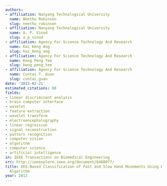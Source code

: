 ```yaml
---
authors:
- affiliation: Nanyang Technological University
  name: Neethu Robinson
  slug: neethu_robinson
- affiliation: Nanyang Technological University
  name: A. P. Vinod
  slug: a_p_vinod
- affiliation: Agency For Science Technology And Research
  name: Kai Keng Ang
  slug: kai_keng_ang
- affiliation: Agency For Science Technology And Research
  name: Keng Peng Tee
  slug: keng_peng_tee
- affiliation: Agency For Science Technology And Research
  name: Cuntai T. Guan
  slug: cuntai_guan
date: '2013-02-21'
estimated_citations: 88
fields:
- linear discriminant analysis
- brain computer interface
- wavelet
- feature extraction
- wavelet transform
- electroencephalography
- linear regression
- signal reconstruction
- pattern recognition
- computer vision
- algorithm
- computer science
- artificial intelligence
in: IEEE Transactions on Biomedical Engineering
src: http://ieeexplore.ieee.org/document/6468077/
title: EEG-Based Classification of Fast and Slow Hand Movements Using Wavelet-CSP
  Algorithm
year: 2013
---
```

